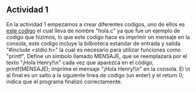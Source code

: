 ## Actividad 1 

En la actividad 1 empezamos a crear diferentes codigos, uno de ellos es [este codigo](hola.c) el cual lleva de nombre "hola.c" ya que fue un ejemplo de codigo que hizimos, lo que este codigo hace es imprimir un mensaje en la consola, este codigo incluye la bilbioteca estandar de entrada y salida "#include <stdio.h>" la cual es necesario para utilizar funciones como "printf", Define un símbolo llamado MENSAJE, que se reemplazará por el texto "¡Hola Henry!\n" cada vez que aparezca en el código, printf(MENSAJE); imprime el mensaje "¡Hola Henry!\n" en la consola. El \n al final es un salto a la siguiente linea de codigo (un enter) y el return 0; indica que el programa finalizó correctamente.
